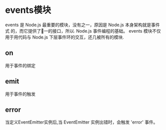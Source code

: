 
# events模块

events 是 Node.js 最重要的模块，没有之一，原因是 Node.js 本身架构就是事件式
的，而它提供了׬一的接口，所以܁ Node.js 事件编程的基础。 events 模块不仅用于用代码与 Node.js 下层事件环的交互，还几被所有的模块.

## on

用于事件的绑定

## emit

用于事件的触发

## error

当定义EventEmitter实例后,当 EventEmitter 实例出错时，会触发 'error' 事件。